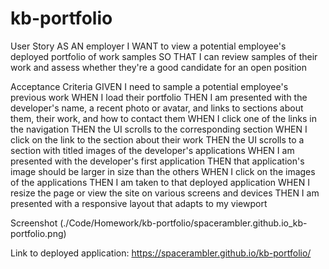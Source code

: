 # kb-portfolio
User Story
AS AN employer
I WANT to view a potential employee's deployed portfolio of work samples
SO THAT I can review samples of their work and assess whether they're a good candidate for an open position

Acceptance Criteria
GIVEN I need to sample a potential employee's previous work
WHEN I load their portfolio
THEN I am presented with the developer's name, a recent photo or avatar, and links to sections about them, their work, and how to contact them
WHEN I click one of the links in the navigation
THEN the UI scrolls to the corresponding section
WHEN I click on the link to the section about their work
THEN the UI scrolls to a section with titled images of the developer's applications
WHEN I am presented with the developer's first application
THEN that application's image should be larger in size than the others
WHEN I click on the images of the applications
THEN I am taken to that deployed application
WHEN I resize the page or view the site on various screens and devices
THEN I am presented with a responsive layout that adapts to my viewport

Screenshot
(./Code/Homework/kb-portfolio/spacerambler.github.io_kb-portfolio.png)

Link to deployed application: https://spacerambler.github.io/kb-portfolio/
 